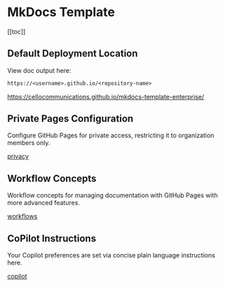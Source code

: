 # MkDocs Template

[[toc]]

## Default Deployment Location

View doc output here:

```txt
https://<username>.github.io/<repository-name>
```

<https://cellocommunications.github.io/mkdocs-template-enterprise/>

## Private Pages Configuration

Configure GitHub Pages for private access, restricting it to organization members only.

[privacy](notes/privacy.md)

## Workflow Concepts

Workflow concepts for managing documentation with GitHub Pages with more advanced features.

[workflows](notes/workflows.md)

## CoPilot Instructions

Your Copilot preferences are set via concise plain language instructions here.

[copilot](.github/copilot-instructions.md)
